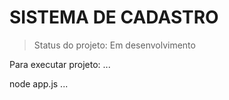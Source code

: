 # SISTEMA DE CADASTRO

> Status do projeto: Em desenvolvimento

Para executar projeto:
...

node app.js
...